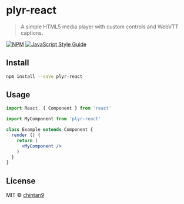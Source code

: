 # plyr-react

> A simple HTML5 media player with custom controls and WebVTT captions.

[![NPM](https://img.shields.io/npm/v/plyr-react.svg)](https://www.npmjs.com/package/plyr-react) [![JavaScript Style Guide](https://img.shields.io/badge/code_style-standard-brightgreen.svg)](https://standardjs.com)

## Install

```bash
npm install --save plyr-react
```

## Usage

```jsx
import React, { Component } from 'react'

import MyComponent from 'plyr-react'

class Example extends Component {
  render () {
    return (
      <MyComponent />
    )
  }
}
```

## License

MIT © [chintan9](https://github.com/chintan9)
